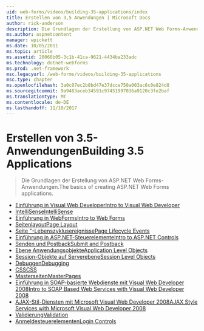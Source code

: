 ```yaml
---
uid: web-forms/videos/building-35-applications/index
title: Erstellen von 3,5 Anwendungen | Microsoft Docs
author: rick-anderson
description: Die Grundlagen der Erstellung von ASP.NET Web Forms-Anwendungen.
ms.author: aspnetcontent
manager: wpickett
ms.date: 10/05/2011
ms.topic: article
ms.assetid: 20060b05-3c1b-41ca-9621-4434ba233adc
ms.technology: dotnet-webforms
ms.prod: .net-framework
msc.legacyurl: /web-forms/videos/building-35-applications
msc.type: chapter
ms.openlocfilehash: 3a0c07ec2b8bd47e37dcce750a003ac6c0e824d8
ms.sourcegitcommit: 9a9483aceb34591c97451997036a9120c3fe2baf
ms.translationtype: MT
ms.contentlocale: de-DE
ms.lasthandoff: 11/10/2017
---
```

<a name="building-35-applications"></a><span data-ttu-id="1cd5b-103">Erstellen von 3.5-Anwendungen</span><span class="sxs-lookup"><span data-stu-id="1cd5b-103">Building 3.5 Applications</span></span>
====================
> <span data-ttu-id="1cd5b-104">Die Grundlagen der Erstellung von ASP.NET Web Forms-Anwendungen.</span><span class="sxs-lookup"><span data-stu-id="1cd5b-104">The basics of creating ASP.NET Web Forms applications.</span></span>


- [<span data-ttu-id="1cd5b-105">Einführung in Visual Web Developer</span><span class="sxs-lookup"><span data-stu-id="1cd5b-105">Intro to Visual Web Developer</span></span>](intro-to-visual-web-developer.md)
- [<span data-ttu-id="1cd5b-106">IntelliSense</span><span class="sxs-lookup"><span data-stu-id="1cd5b-106">IntelliSense</span></span>](intellisense.md)
- [<span data-ttu-id="1cd5b-107">Einführung in WebForms</span><span class="sxs-lookup"><span data-stu-id="1cd5b-107">Intro to Web Forms</span></span>](intro-to-web-forms.md)
- [<span data-ttu-id="1cd5b-108">Seitenlayout</span><span class="sxs-lookup"><span data-stu-id="1cd5b-108">Page Layout</span></span>](page-layout.md)
- [<span data-ttu-id="1cd5b-109">Seite "-Lebenszyklusereignisse</span><span class="sxs-lookup"><span data-stu-id="1cd5b-109">Page Lifecycle Events</span></span>](page-lifecycle-events.md)
- [<span data-ttu-id="1cd5b-110">Einführung in ASP.NET-Steuerelemente</span><span class="sxs-lookup"><span data-stu-id="1cd5b-110">Intro to ASP.NET Controls</span></span>](intro-to-aspnet-controls.md)
- [<span data-ttu-id="1cd5b-111">Senden und Postback</span><span class="sxs-lookup"><span data-stu-id="1cd5b-111">Submit and Postback</span></span>](submit-and-postback.md)
- [<span data-ttu-id="1cd5b-112">Ebene Anwendungsobjekte</span><span class="sxs-lookup"><span data-stu-id="1cd5b-112">Application Level Objects</span></span>](application-level-objects.md)
- [<span data-ttu-id="1cd5b-113">Session-Objekte auf Serverebene</span><span class="sxs-lookup"><span data-stu-id="1cd5b-113">Session Level Objects</span></span>](session-level-objects.md)
- [<span data-ttu-id="1cd5b-114">Debuggen</span><span class="sxs-lookup"><span data-stu-id="1cd5b-114">Debugging</span></span>](debugging.md)
- [<span data-ttu-id="1cd5b-115">CSS</span><span class="sxs-lookup"><span data-stu-id="1cd5b-115">CSS</span></span>](css.md)
- [<span data-ttu-id="1cd5b-116">Masterseiten</span><span class="sxs-lookup"><span data-stu-id="1cd5b-116">MasterPages</span></span>](masterpages.md)
- [<span data-ttu-id="1cd5b-117">Einführung in SOAP-basierte Webdienste mit Visual Web Developer 2008</span><span class="sxs-lookup"><span data-stu-id="1cd5b-117">Intro to SOAP Based Web Services with Visual Web Developer 2008</span></span>](an-introduction-to-soap-based-web-services-with-visual-web-developer-2008.md)
- [<span data-ttu-id="1cd5b-118">AJAX-Stil-Diensten mit Microsoft Visual Web Developer 2008</span><span class="sxs-lookup"><span data-stu-id="1cd5b-118">AJAX Style Services with Microsoft Visual Web Developer 2008</span></span>](ajax-style-services-with-microsoft-visual-web-developer-2008.md)
- [<span data-ttu-id="1cd5b-119">Validierung</span><span class="sxs-lookup"><span data-stu-id="1cd5b-119">Validation</span></span>](validation.md)
- [<span data-ttu-id="1cd5b-120">Anmeldesteuerelementen</span><span class="sxs-lookup"><span data-stu-id="1cd5b-120">Login Controls</span></span>](login-controls.md)
